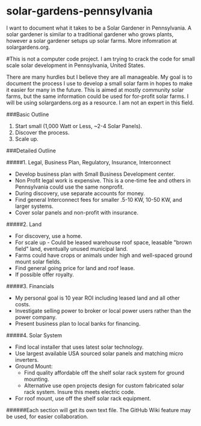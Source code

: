 solar-gardens-pennsylvania
==========================

I want to document what it takes to be a Solar Gardener in Pennsylvania.  A solar gardener is similar to a traditional gardener who grows plants, however a solar gardener setups up solar farms.  More infomration at solargardens.org.



#This is not a computer code project.  I am trying to crack the code for small scale solar development in Pennsylvania, United States.

There are many hurdles but I believe they are all manageable.  My goal is to document the process I use to develop a small solar farm in hopes to make it easier for many in the future.  This is aimed at mostly community solar farms, but the same information could be used for for-profit solar farms.  I will be using solargardens.org as a resource.  I am not an expert in this field.


###Basic Outline

1. Start small (1,000 Watt or Less, ~2-4 Solar Panels).  
2. Discover the process.  
3.  Scale up.

###Detailed Outline


#####1. Legal, Business Plan, Regulatory, Insurance, Interconnect

- Develop business plan with Small Business Development center.
- Non Profit legal work is expensive.  This is a one-time fee and others in Pennsylvania could use the same nonprofit.
- During discovery, use separate accounts for money.  
- Find general Interconnect fees for smaller .5-10 KW, 10-50 KW, and larger systems.
- Cover solar panels and non-profit with insurance.

#####2. Land

- For discovery, use a home.
- For scale up - Could be leased warehouse roof space, leasable "brown field" land, eventually unused municipal land.  
- Farms could have crops or animals under high and well-spaced ground mount solar fields.
- Find general going price for land and roof lease.
- If possible offer royalty.

#####3. Financials

- My personal goal is 10 year ROI including leased land and all other costs.
- Investigate selling power to broker or local power users rather than the power company.
- Present business plan to local banks for financing.

#####4. Solar System

- Find local installer that uses latest solar technology.
- Use largest available USA sourced solar panels and matching micro inverters.
- Ground Mount:
	- Find quality affordable off the shelf solar rack system for ground mounting.  
	- Alternative use open projects design for custom fabricated solar rack system.  Insure this meets electric code.
- For roof mount, use off the shelf solar rack equipment.


######Each section will get its own text file.  The GitHub Wiki feature may be used, for easier collaboration.
